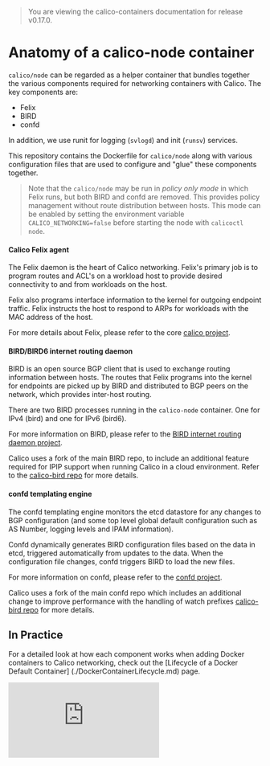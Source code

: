 > You are viewing the calico-containers documentation for release v0.17.0.

# Anatomy of a calico-node container

`calico/node` can be regarded as a helper container that bundles together the 
various components required for networking containers with Calico.  The key
components are:

-  Felix
-  BIRD
-  confd

In addition, we use runit for logging (`svlogd`) and init (`runsv`) services.  

This repository contains the Dockerfile for `calico/node` along with various
configuration files that are used to configure and "glue" these components
together.

> Note that the `calico/node` may be run in *policy only mode* in which Felix
> runs, but both BIRD and confd are removed.  This provides policy management
> without route distribution between hosts.  This mode can be enabled by
> setting the environment variable `CALICO_NETWORKING=false` before starting
> the node with `calicoctl node`.

#### Calico Felix agent

The Felix daemon is the heart of Calico networking.  Felix's primary job is to 
program routes and ACL's on a workload host to provide desired connectivity to 
and from workloads on the host.

Felix also programs interface information to the kernel for outgoing endpoint 
traffic. Felix instructs the host to respond to ARPs for workloads with the 
MAC address of the host.

For more details about Felix, please refer to the core [calico project](https://github.com/projectcalico/calico).

#### BIRD/BIRD6 internet routing daemon

BIRD is an open source BGP client that is used to exchange routing information 
between hosts.  The routes that Felix programs into the kernel for endpoints 
are picked up by BIRD and distributed to BGP peers on the network, which 
provides inter-host routing.

There are two BIRD processes running in the `calico-node` container.  One for
IPv4 (bird) and one for IPv6 (bird6).

For more information on BIRD, please refer to the [BIRD internet routing daemon project](http://bird.network.cz/).

Calico uses a fork of the main BIRD repo, to include an additional feature
required for IPIP support when running Calico in a cloud environment.  Refer
to the [calico-bird repo](https://github.com/projectcalico/calico-bird) for more details.

#### confd templating engine 

The confd templating engine monitors the etcd datastore for any changes to BGP 
configuration (and some top level global default configuration such as AS
Number, logging levels and IPAM information).

Confd dynamically generates BIRD configuration files based on the data in etcd,
triggered automatically from updates to the data.  When the configuration file
changes, confd triggers BIRD to load the new files.

For more information on confd, please refer to the [confd project](https://github.com/kelseyhightower/confd).

Calico uses a fork of the main confd repo which includes an additional change
to improve performance with the handling of watch prefixes 
[calico-bird repo](https://github.com/projectcalico/calico-bird) for more details.

## In Practice

For a detailed look at how each component works when adding Docker containers 
to Calico networking, check out the [Lifecycle of a Docker Default Container]
(./DockerContainerLifecycle.md) page.

[![Analytics](https://ga-beacon.appspot.com/UA-52125893-3/calico-containers/docs/Components.md?pixel)](https://github.com/igrigorik/ga-beacon)
